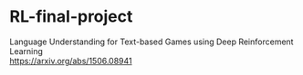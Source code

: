 # RL-final-project

Language Understanding for Text-based Games using Deep Reinforcement Learning  
https://arxiv.org/abs/1506.08941
